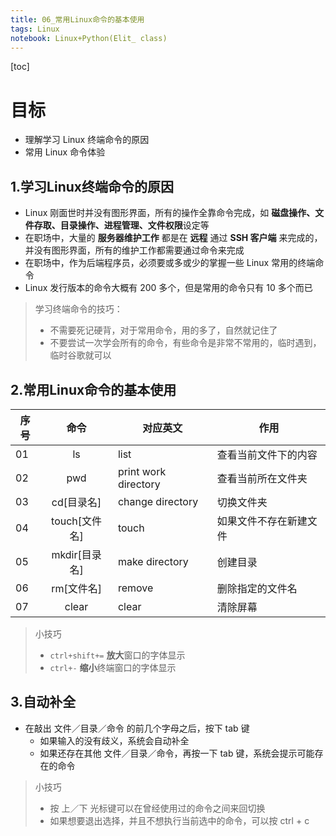 ```yaml
---
title: 06_常用Linux命令的基本使用
tags: Linux
notebook: Linux+Python(Elit_ class)
---
```


[toc]

# 目标
- 理解学习 Linux 终端命令的原因
- 常用 Linux 命令体验
## 1.学习Linux终端命令的原因
- Linux 刚面世时并没有图形界面，所有的操作全靠命令完成，如 **磁盘操作、文件存取、目录操作、进程管理、文件权限**设定等
- 在职场中，大量的 **服务器维护工作** 都是在 **远程** 通过 **SSH 客户端** 来完成的，并没有图形界面，所有的维护工作都需要通过命令来完成
- 在职场中，作为后端程序员，必须要或多或少的掌握一些 Linux 常用的终端命令
- Linux 发行版本的命令大概有 200 多个，但是常用的命令只有 10 多个而已
> 学习终端命令的技巧：
> - 不需要死记硬背，对于常用命令，用的多了，自然就记住了
> - 不要尝试一次学会所有的命令，有些命令是非常不常用的，临时遇到，临时谷歌就可以
## 2.常用Linux命令的基本使用
| 序号 | 命令 | 对应英文 | 作用 |
| ----|:----------:|------|---
| 01 | ls|list| 查看当前文件下的内容
| 02 | pwd| print work directory| 查看当前所在文件夹
|03| cd[目录名]|change directory|切换文件夹
|04|touch[文件名]|touch|如果文件不存在新建文件
|05|mkdir[目录名]|make directory|创建目录
|06|rm[文件名]|remove| 删除指定的文件名
|07|clear| clear|清除屏幕|

> 小技巧
> - ``ctrl+shift+=`` **放大**窗口的字体显示
> - ``ctrl+-`` **缩小**终端窗口的字体显示
## 3.自动补全
- 在敲出 文件／目录／命令 的前几个字母之后，按下 tab 键
    - 如果输入的没有歧义，系统会自动补全
    - 如果还存在其他 文件／目录／命令，再按一下 tab 键，系统会提示可能存在的命令

> 小技巧
> - 按 上／下 光标键可以在曾经使用过的命令之间来回切换
> - 如果想要退出选择，并且不想执行当前选中的命令，可以按 ctrl + c